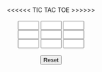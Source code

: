 <html>
<head>
<title>Form Event</title>
<script language="javascript">
var a
function tictac(t)
{
if(a==1){
t.value="x"
a=0
t.blur()
}
else
{
t.value="o"
a=1
t.blur()
}
}
function pqr(fnm){
fnm.t1.focus;fnm.t1.value=""
fnm.t2.focus;fnm.t2.value=""
fnm.t3.focus;fnm.t3.value=""
fnm.t4.focus;fnm.t4.value=""
fnm.t5.focus;fnm.t5.value=""
fnm.t6.focus;fnm.t6.value=""
fnm.t7.focus;fnm.t7.value=""
fnm.t8.focus;fnm.t8.value=""
fnm.t9.focus;fnm.t9.value=""
}
</script>
</head>
<body>
<form>
<br><center>
<<<<<< TIC TAC TOE >>>>>>
<br><br>
<input type="text" name="t1" size=3 onfocus="tictac(this)">
<input type="text" name="t2" size=3 onfocus="tictac(this)">
<input type="text" name="t3" size=3 onfocus="tictac(this)">
<br>
<input type="text" name="t4" size=3 onfocus="tictac(this)">
<input type="text" name="t5" size=3 onfocus="tictac(this)">
<input type="text" name="t6" size=3 onfocus="tictac(this)">
<br>
<input type="text" name="t7" size=3 onfocus="tictac(this)">
<input type="text" name="t8" size=3 onfocus="tictac(this)">
<input type="text" name="t9" size=3 onfocus="tictac(this)">
<br><br>
<input type="button" value="Reset" onclick="pqr(form)">
</center>
</form>
</body>
</html>


